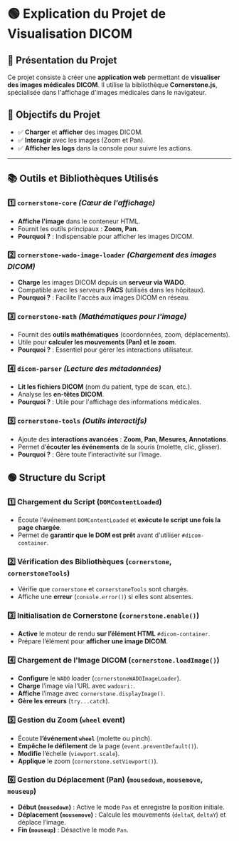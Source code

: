 # 🟢 Explication du Projet de Visualisation DICOM

## 📝 **Présentation du Projet**
Ce projet consiste à créer une **application web** permettant de **visualiser des images médicales DICOM**. Il utilise la bibliothèque **Cornerstone.js**, spécialisée dans l'affichage d'images médicales dans le navigateur.

## 📌 **Objectifs du Projet**
- ✅ **Charger** et **afficher** des images DICOM.
- ✅ **Interagir** avec les images (Zoom et Pan).
- ✅ **Afficher les logs** dans la console pour suivre les actions.

---

## 📚 **Outils et Bibliothèques Utilisés**
### 1️⃣ `cornerstone-core` *(Cœur de l'affichage)*
- **Affiche l'image** dans le conteneur HTML.
- Fournit les outils principaux : **Zoom, Pan**.
- **Pourquoi ?** : Indispensable pour afficher les images DICOM.

### 2️⃣ `cornerstone-wado-image-loader` *(Chargement des images DICOM)*
- **Charge** les images DICOM depuis un **serveur via WADO**.
- Compatible avec les serveurs **PACS** (utilisés dans les hôpitaux).
- **Pourquoi ?** : Facilite l'accès aux images DICOM en réseau.

### 3️⃣ `cornerstone-math` *(Mathématiques pour l'image)*
- Fournit des **outils mathématiques** (coordonnées, zoom, déplacements).
- Utile pour **calculer les mouvements (Pan) et le zoom**.
- **Pourquoi ?** : Essentiel pour gérer les interactions utilisateur.

### 4️⃣ `dicom-parser` *(Lecture des métadonnées)*
- **Lit les fichiers DICOM** (nom du patient, type de scan, etc.).
- Analyse les **en-têtes DICOM**.
- **Pourquoi ?** : Utile pour l'affichage des informations médicales.

### 5️⃣ `cornerstone-tools` *(Outils interactifs)*
- Ajoute des **interactions avancées** : **Zoom, Pan, Mesures, Annotations**.
- Permet d’**écouter les événements** de la souris (molette, clic, glisser).
- **Pourquoi ?** : Gère toute l’interactivité sur l’image.


## 🟢 **Structure du Script**
### 1️⃣ **Chargement du Script (`DOMContentLoaded`)**
- Écoute l'événement `DOMContentLoaded` et **exécute le script une fois la page chargée**.
- Permet de **garantir que le DOM est prêt** avant d'utiliser `#dicom-container`.

### 2️⃣ **Vérification des Bibliothèques (`cornerstone`, `cornerstoneTools`)**
- Vérifie que `cornerstone` et `cornerstoneTools` sont chargés.
- Affiche une **erreur** (`console.error()`) si elles sont absentes.

### 3️⃣ **Initialisation de Cornerstone (`cornerstone.enable()`)**
- **Active** le moteur de rendu **sur l’élément HTML** `#dicom-container`.
- Prépare l’élément pour **afficher une image DICOM**.

### 4️⃣ **Chargement de l'Image DICOM (`cornerstone.loadImage()`)**
- **Configure** le `WADO` loader (`cornerstoneWADOImageLoader`).
- **Charge** l’image via l’URL avec `wadouri:`.
- **Affiche** l’image avec `cornerstone.displayImage()`.
- **Gère les erreurs** (`try...catch`).

### 5️⃣ **Gestion du Zoom (`wheel` event)**
- Écoute **l’événement `wheel`** (molette ou pinch).
- **Empêche le défilement** de la page (`event.preventDefault()`).
- **Modifie** l’échelle (`viewport.scale`).
- **Applique** le zoom (`cornerstone.setViewport()`).

### 6️⃣ **Gestion du Déplacement (Pan) (`mousedown`, `mousemove`, `mouseup`)**
- **Début (`mousedown`)** : Active le mode `Pan` et enregistre la position initiale.
- **Déplacement (`mousemove`)** : Calcule les mouvements (`deltaX`, `deltaY`) et déplace l’image.
- **Fin (`mouseup`)** : Désactive le mode `Pan`.